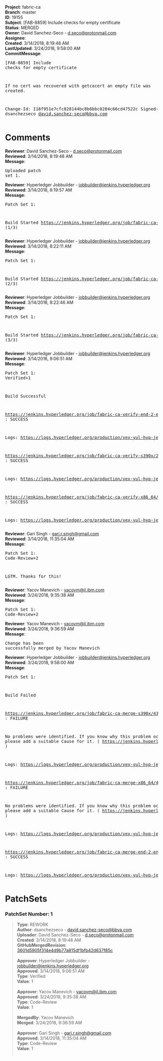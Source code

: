 <strong>Project</strong>: fabric-ca<br><strong>Branch</strong>: master<br><strong>ID</strong>: 19155<br><strong>Subject</strong>: [FAB-8859] Include checks for empty certificate<br><strong>Status</strong>: MERGED<br><strong>Owner</strong>: David Sanchez-Seco - d.seco@protonmail.com<br><strong>Assignee</strong>:<br><strong>Created</strong>: 3/14/2018, 8:19:48 AM<br><strong>LastUpdated</strong>: 3/24/2018, 9:58:00 AM<br><strong>CommitMessage</strong>:<br><pre>[FAB-8859] Include checks for empty certificate

If no cert was recovered with getcacert an empty file
was created.

Change-Id: I18f951e7cfc828144bc8b6bbc0284c66cd47522c
Signed-off-by: dsanchezseco <david.sanchez-seco@bbva.com>
</pre><h1>Comments</h1><strong>Reviewer</strong>: David Sanchez-Seco - d.seco@protonmail.com<br><strong>Reviewed</strong>: 3/14/2018, 8:19:48 AM<br><strong>Message</strong>: <pre>Uploaded patch set 1.</pre><strong>Reviewer</strong>: Hyperledger Jobbuilder - jobbuilder@jenkins.hyperledger.org<br><strong>Reviewed</strong>: 3/14/2018, 8:19:57 AM<br><strong>Message</strong>: <pre>Patch Set 1:

Build Started https://jenkins.hyperledger.org/job/fabric-ca-verify-s390x/2796/ (1/3)</pre><strong>Reviewer</strong>: Hyperledger Jobbuilder - jobbuilder@jenkins.hyperledger.org<br><strong>Reviewed</strong>: 3/14/2018, 8:22:11 AM<br><strong>Message</strong>: <pre>Patch Set 1:

Build Started https://jenkins.hyperledger.org/job/fabric-ca-verify-end-2-end-x86_64/86/ (2/3)</pre><strong>Reviewer</strong>: Hyperledger Jobbuilder - jobbuilder@jenkins.hyperledger.org<br><strong>Reviewed</strong>: 3/14/2018, 8:22:46 AM<br><strong>Message</strong>: <pre>Patch Set 1:

Build Started https://jenkins.hyperledger.org/job/fabric-ca-verify-x86_64/2740/ (3/3)</pre><strong>Reviewer</strong>: Hyperledger Jobbuilder - jobbuilder@jenkins.hyperledger.org<br><strong>Reviewed</strong>: 3/14/2018, 9:06:51 AM<br><strong>Message</strong>: <pre>Patch Set 1: Verified+1

Build Successful 

https://jenkins.hyperledger.org/job/fabric-ca-verify-end-2-end-x86_64/86/ : SUCCESS

Logs: https://logs.hyperledger.org/production/vex-yul-hyp-jenkins-3/fabric-ca-verify-end-2-end-x86_64/86

https://jenkins.hyperledger.org/job/fabric-ca-verify-s390x/2796/ : SUCCESS

Logs: https://logs.hyperledger.org/production/vex-yul-hyp-jenkins-3/fabric-ca-verify-s390x/2796

https://jenkins.hyperledger.org/job/fabric-ca-verify-x86_64/2740/ : SUCCESS

Logs: https://logs.hyperledger.org/production/vex-yul-hyp-jenkins-3/fabric-ca-verify-x86_64/2740</pre><strong>Reviewer</strong>: Gari Singh - gari.r.singh@gmail.com<br><strong>Reviewed</strong>: 3/14/2018, 11:35:04 AM<br><strong>Message</strong>: <pre>Patch Set 1: Code-Review+2

LGTM.  Thanks for this!</pre><strong>Reviewer</strong>: Yacov Manevich - yacovm@il.ibm.com<br><strong>Reviewed</strong>: 3/24/2018, 9:35:38 AM<br><strong>Message</strong>: <pre>Patch Set 1: Code-Review+2</pre><strong>Reviewer</strong>: Yacov Manevich - yacovm@il.ibm.com<br><strong>Reviewed</strong>: 3/24/2018, 9:36:59 AM<br><strong>Message</strong>: <pre>Change has been successfully merged by Yacov Manevich</pre><strong>Reviewer</strong>: Hyperledger Jobbuilder - jobbuilder@jenkins.hyperledger.org<br><strong>Reviewed</strong>: 3/24/2018, 9:58:00 AM<br><strong>Message</strong>: <pre>Patch Set 1:

Build Failed 

https://jenkins.hyperledger.org/job/fabric-ca-merge-s390x/435/ : FAILURE

No problems were identified. If you know why this problem occurred, please add a suitable Cause for it. ( https://jenkins.hyperledger.org/job/fabric-ca-merge-s390x/435/ )

Logs: https://logs.hyperledger.org/production/vex-yul-hyp-jenkins-3/fabric-ca-merge-s390x/435

https://jenkins.hyperledger.org/job/fabric-ca-merge-x86_64/437/ : FAILURE

No problems were identified. If you know why this problem occurred, please add a suitable Cause for it. ( https://jenkins.hyperledger.org/job/fabric-ca-merge-x86_64/437/ )

Logs: https://logs.hyperledger.org/production/vex-yul-hyp-jenkins-3/fabric-ca-merge-x86_64/437

https://jenkins.hyperledger.org/job/fabric-ca-merge-end-2-end-x86_64/23/ : SUCCESS

Logs: https://logs.hyperledger.org/production/vex-yul-hyp-jenkins-3/fabric-ca-merge-end-2-end-x86_64/23</pre><h1>PatchSets</h1><h3>PatchSet Number: 1</h3><blockquote><strong>Type</strong>: REWORK<br><strong>Author</strong>: dsanchezseco - david.sanchez-seco@bbva.com<br><strong>Uploader</strong>: David Sanchez-Seco - d.seco@protonmail.com<br><strong>Created</strong>: 3/14/2018, 8:19:48 AM<br><strong>GitHubMergedRevision</strong>: [3601d5905f314e4d9b77a815df1bfb42d637f85c](https://github.com/hyperledger/fabric-ca/commit/3601d5905f314e4d9b77a815df1bfb42d637f85c)<br><br><strong>Approver</strong>: Hyperledger Jobbuilder - jobbuilder@jenkins.hyperledger.org<br><strong>Approved</strong>: 3/14/2018, 9:06:51 AM<br><strong>Type</strong>: Verified<br><strong>Value</strong>: 1<br><br><strong>Approver</strong>: Yacov Manevich - yacovm@il.ibm.com<br><strong>Approved</strong>: 3/24/2018, 9:35:38 AM<br><strong>Type</strong>: Code-Review<br><strong>Value</strong>: 1<br><br><strong>MergedBy</strong>: Yacov Manevich<br><strong>Merged</strong>: 3/24/2018, 9:36:59 AM<br><br><strong>Approver</strong>: Gari Singh - gari.r.singh@gmail.com<br><strong>Approved</strong>: 3/14/2018, 11:35:04 AM<br><strong>Type</strong>: Code-Review<br><strong>Value</strong>: 1<br><br></blockquote>